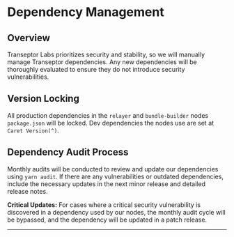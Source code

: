 # Dependency Management

## Overview

Transeptor Labs prioritizes security and stability, so we will manually manage Transeptor dependencies. Any new dependencies will be thoroughly evaluated to ensure they do not introduce security vulnerabilities. 

## Version Locking

All production dependencies in the `relayer` and `bundle-builder` nodes `package.json` will be locked. Dev dependencies the nodes use are set at `Caret Version(^)`.

## Dependency Audit Process

Monthly audits will be conducted to review and update our dependencies using `yarn audit`. If there are any vulnerabilities or outdated dependencies, include the necessary updates in the next minor release and detailed release notes.

**Critical Updates:**
For cases where a critical security vulnerability is discovered in a dependency used by our nodes, the monthly audit cycle will be bypassed, and the dependency will be updated in a patch release.

---